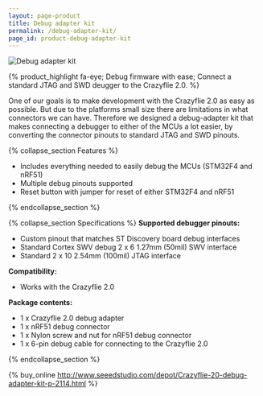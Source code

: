 ```yaml
---
layout: page-product
title: Debug adapter kit
permalink: /debug-adapter-kit/
page_id: product-debug-adapter-kit
---
```


<img class="pp-main-image-narrow"
     src="/images/debug-adapter-kit.png"
     alt="Debug adapter kit"/>
     
{% product_highlight 
fa-eye;
Debug firmware with ease;
Connect a standard JTAG and SWD deugger to the Crazyflie 2.0.
%}

One of our goals is to make development with the Crazyflie 2.0 as easy
as possible. But due to the platforms small size there are limitations
in what connectors we can have. Therefore we designed a debug-adapter
kit that makes connecting a debugger to either of the MCUs a lot
easier, by converting the connector pinouts to standard JTAG and SWD
pinouts.

<div class="pp-specs">

{% collapse_section Features %}
            <ul>
                <li>Includes everything needed to easily debug the MCUs (STM32F4 and nRF51)</li>
                <li>Multiple debug pinouts supported</li>
                <li>Reset button with jumper for reset of either STM32F4 and nRF51</li>
            </ul>
{% endcollapse_section %}

{% collapse_section Specifications %}
            <strong>Supported debugger pinouts:</strong>
            <ul>
                <li>Custom pinout that matches ST Discovery board debug interfaces</li>
                <li>Standard Cortex SWV debug 2 x 6 1.27mm (50mil) SWV interface</li>
                <li>Standard 2 x 10 2.54mm (100mil) JTAG interface</li>
            </ul>
            <strong>Compatibility:</strong>
            <ul>
                <li>Works with the Crazyflie 2.0</li>
            </ul>
            <strong>Package contents:</strong>
            <ul>
                <li>1 x Crazyflie 2.0 debug adapter</li>
                <li>1 x nRF51 debug connector</li>
                <li>1 x Nylon screw and nut for nRF51 debug connector</li>
                <li>1 x 6-pin debug cable for connecting to the Crazyflie 2.0</li>
            </ul>
{% endcollapse_section %}

</div>

{% buy_online http://www.seeedstudio.com/depot/Crazyflie-20-debug-adapter-kit-p-2114.html %}
